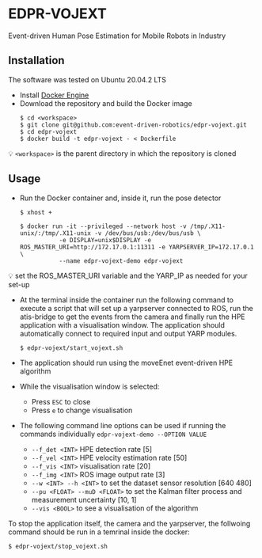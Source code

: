 # EDPR-VOJEXT

Event-driven Human Pose Estimation for Mobile Robots in Industry 

## Installation
The software was tested on Ubuntu 20.04.2 LTS

- Install [Docker Engine](https://docs.docker.com/engine/install/ubuntu)
- Download the repository and build the Docker image
    ```shell
    $ cd <workspace>
    $ git clone git@github.com:event-driven-robotics/edpr-vojext.git
    $ cd edpr-vojext
    $ docker build -t edpr-vojext - < Dockerfile
    ```
:bulb: `<workspace>` is the parent directory in which the repository is cloned

## Usage
- Run the Docker container and, inside it, run the pose detector
    ```shell
    $ xhost +
    ```
    ```shell
    $ docker run -it --privileged --network host -v /tmp/.X11-unix/:/tmp/.X11-unix -v /dev/bus/usb:/dev/bus/usb \
               -e DISPLAY=unix$DISPLAY -e ROS_MASTER_URI=http://172.17.0.1:11311 -e YARPSERVER_IP=172.17.0.1 \
               --name edpr-vojext-demo edpr-vojext
    ```
:bulb: set the ROS_MASTER_URI variable and the YARP_IP as needed for your set-up

- At the terminal inside the container run the following command to execute a script that will set up a yarpserver connected to ROS, run the atis-bridge to get the events from the camera and finally run the HPE application with a visualisation window. The application should automatically connect to required input and output YARP modules.
  ```shell 
  $ edpr-vojext/start_vojext.sh
  ```

- The application should run using the moveEnet event-driven HPE algorithm

- While the visualisation window is selected:
  - Press `ESC` to close
  - Press `e` to change visualisation

- The following command line options can be used if running the commands individually `edpr-vojext-demo --OPTION VALUE`
  - `--f_det <INT>` HPE detection rate [5]
  - `--f_vel <INT>` HPE velocity estimation rate [50]
  - `--f_vis <INT>` visualisation rate [20]
  - `--f_img <INT>` ROS image output rate [3]
  - `--w <INT> --h <INT>` to set the dataset sensor resolution [640 480]
  - `--pu <FLOAT> --muD <FLOAT>` to set the Kalman filter process and measurement uncertainty [10, 1]
  - `--vis <BOOL>` to see a visualisation of the algorithm

To stop the application itself, the camera and the yarpserver, the follwoing command should be run in a temrinal inside the docker:
```shell 
$ edpr-vojext/stop_vojext.sh
```
